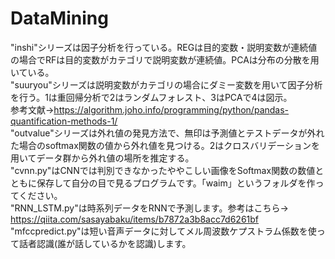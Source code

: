 # DataMining
"inshi"シリーズは因子分析を行っている。REGは目的変数・説明変数が連続値の場合でRFは目的変数がカテゴリで説明変数が連続値。PCAは分布の分散を用いている。<br>
"suuryou"シリーズは説明変数がカテゴリの場合にダミー変数を用いて因子分析を行う。1は重回帰分析で2はランダムフォレスト、3はPCAで4は図示。<br>
参考文献→https://algorithm.joho.info/programming/python/pandas-quantification-methods-1/<br>
"outvalue"シリーズは外れ値の発見方法で、無印は予測値とテストデータが外れた場合のsoftmax関数の値から外れ値を見つける。2はクロスバリデーションを用いてデータ群から外れ値の場所を推定する。<br>
"cvnn.py"はCNNでは判別できなかったややこしい画像をSoftmax関数の数値とともに保存して自分の目で見るプログラムです。「waim」というフォルダを作ってください。<br>
"RNN_LSTM.py"は時系列データをRNNで予測します。参考はこちら→　https://qiita.com/sasayabaku/items/b7872a3b8acc7d6261bf<br>
"mfccpredict.py"は短い音声データに対してメル周波数ケプストラム係数を使って話者認識(誰が話しているかを認識)します。

